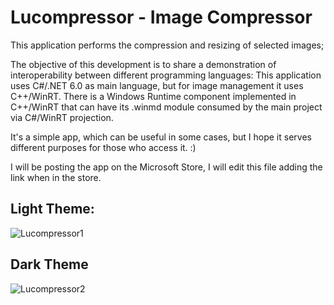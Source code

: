 # Lucompressor - Image Compressor

This application performs the compression and resizing of selected images;

The objective of this development is to share a demonstration of interoperability between different programming languages: This application uses C#/.NET 6.0 as main language, but for image management it uses C++/WinRT.
There is a Windows Runtime component implemented in C++/WinRT that can have its .winmd module consumed by the main project via C#/WinRT projection.

It's a simple app, which can be useful in some cases, but I hope it serves different purposes for those who access it. :)

I will be posting the app on the Microsoft Store, I will edit this file adding the link when in the store.

## Light Theme:

![Lucompressor1](https://user-images.githubusercontent.com/77353979/154866985-93c059b1-babf-4237-81a1-d70dc798f443.png)

## Dark Theme

![Lucompressor2](https://user-images.githubusercontent.com/77353979/154866995-39f42805-0e6c-47f0-8152-0ad6c98ac35a.png)
